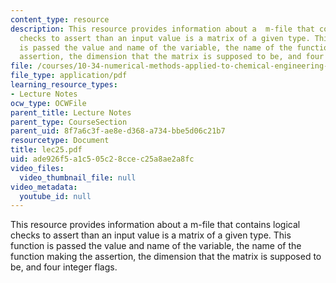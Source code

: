 ```yaml
---
content_type: resource
description: This resource provides information about a  m-file that contains logical
  checks to assert than an input value is a matrix of a given type. This function
  is passed the value and name of the variable, the name of the function making the
  assertion, the dimension that the matrix is supposed to be, and four integer flags.
file: /courses/10-34-numerical-methods-applied-to-chemical-engineering-fall-2005/ade926f5a1c505c28ccec25a8ae2a8fc_lec25.pdf
file_type: application/pdf
learning_resource_types:
- Lecture Notes
ocw_type: OCWFile
parent_title: Lecture Notes
parent_type: CourseSection
parent_uid: 8f7a6c3f-ae8e-d368-a734-bbe5d06c21b7
resourcetype: Document
title: lec25.pdf
uid: ade926f5-a1c5-05c2-8cce-c25a8ae2a8fc
video_files:
  video_thumbnail_file: null
video_metadata:
  youtube_id: null
---
```

This resource provides information about a  m-file that contains logical checks to assert than an input value is a matrix of a given type. This function is passed the value and name of the variable, the name of the function making the assertion, the dimension that the matrix is supposed to be, and four integer flags.

